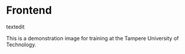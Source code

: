 # Frontend

textedit

This is a demonstration image for training at the Tampere University of Technology.
